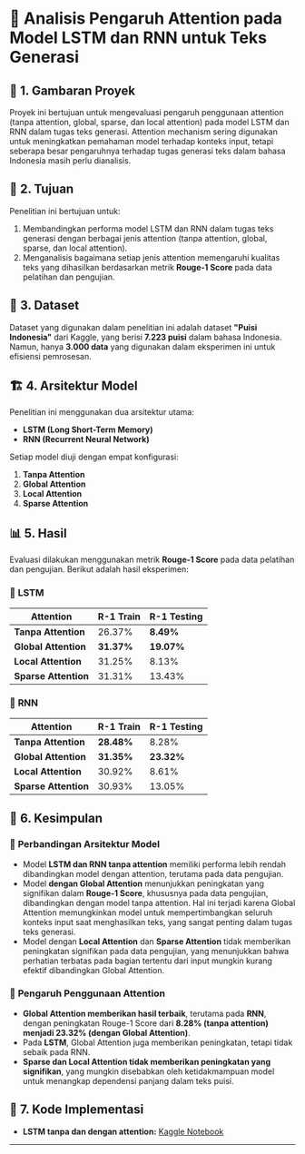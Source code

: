 # 📝 Analisis Pengaruh Attention pada Model LSTM dan RNN untuk Teks Generasi  

## 📌 1. Gambaran Proyek  
Proyek ini bertujuan untuk mengevaluasi pengaruh penggunaan attention (tanpa attention, global, sparse, dan local attention) pada model LSTM dan RNN dalam tugas teks generasi. Attention mechanism sering digunakan untuk meningkatkan pemahaman model terhadap konteks input, tetapi seberapa besar pengaruhnya terhadap tugas generasi teks dalam bahasa Indonesia masih perlu dianalisis.  

## 🎯 2. Tujuan  
Penelitian ini bertujuan untuk:  
1. Membandingkan performa model LSTM dan RNN dalam tugas teks generasi dengan berbagai jenis attention (tanpa attention, global, sparse, dan local attention).  
2. Menganalisis bagaimana setiap jenis attention memengaruhi kualitas teks yang dihasilkan berdasarkan metrik **Rouge-1 Score** pada data pelatihan dan pengujian.  

## 📂 3. Dataset  
Dataset yang digunakan dalam penelitian ini adalah dataset **"Puisi Indonesia"** dari Kaggle, yang berisi **7.223 puisi** dalam bahasa Indonesia. Namun, hanya **3.000 data** yang digunakan dalam eksperimen ini untuk efisiensi pemrosesan.  

## 🏗️ 4. Arsitektur Model  
Penelitian ini menggunakan dua arsitektur utama:  
- **LSTM (Long Short-Term Memory)**  
- **RNN (Recurrent Neural Network)**  

Setiap model diuji dengan empat konfigurasi:  
1. **Tanpa Attention**  
2. **Global Attention**  
3. **Local Attention**  
4. **Sparse Attention**  

## 📊 5. Hasil  
Evaluasi dilakukan menggunakan metrik **Rouge-1 Score** pada data pelatihan dan pengujian. Berikut adalah hasil eksperimen:  

### 🔹 **LSTM**  
| Attention          | R-1 Train | R-1 Testing |
|-------------------|----------|------------|
| **Tanpa Attention** | 26.37%   | **8.49%**  |
| **Global Attention** | **31.37%**   | **19.07%**  |
| **Local Attention**  | 31.25%   | 8.13%  |
| **Sparse Attention** | 31.31%   | 13.43%  |

### 🔹 **RNN**  
| Attention          | R-1 Train | R-1 Testing |
|-------------------|----------|------------|
| **Tanpa Attention** | **28.48%**   | 8.28%  |
| **Global Attention** | **31.35%**   | **23.32%**  |
| **Local Attention**  | 30.92%   | 8.61%  |
| **Sparse Attention** | 30.93%   | 13.05%  |

## 📌 6. Kesimpulan  

### 🔹 **Perbandingan Arsitektur Model**  
- Model **LSTM dan RNN tanpa attention** memiliki performa lebih rendah dibandingkan model dengan attention, terutama pada data pengujian.  
- Model **dengan Global Attention** menunjukkan peningkatan yang signifikan dalam **Rouge-1 Score**, khususnya pada data pengujian, dibandingkan dengan model tanpa attention. Hal ini terjadi karena Global Attention memungkinkan model untuk mempertimbangkan seluruh konteks input saat menghasilkan teks, yang sangat penting dalam tugas teks generasi.  
- Model dengan **Local Attention** dan **Sparse Attention** tidak memberikan peningkatan signifikan pada data pengujian, yang menunjukkan bahwa perhatian terbatas pada bagian tertentu dari input mungkin kurang efektif dibandingkan Global Attention.  

### 🔹 **Pengaruh Penggunaan Attention**  
- **Global Attention memberikan hasil terbaik**, terutama pada **RNN**, dengan peningkatan Rouge-1 Score dari **8.28% (tanpa attention) menjadi 23.32% (dengan Global Attention)**.  
- Pada **LSTM**, Global Attention juga memberikan peningkatan, tetapi tidak sebaik pada RNN.  
- **Sparse dan Local Attention tidak memberikan peningkatan yang signifikan**, yang mungkin disebabkan oleh ketidakmampuan model untuk menangkap dependensi panjang dalam teks puisi.  

## 🔗 7. Kode Implementasi  
- **LSTM tanpa dan dengan attention:** [Kaggle Notebook](https://www.kaggle.com/code/jihaadariefpangestu/text-generation-puisi-bahasa)  

---  
